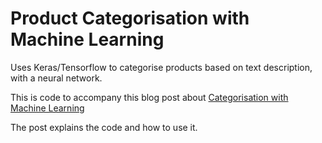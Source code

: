 # Product Categorisation with Machine Learning
Uses Keras/Tensorflow to categorise products based on text description, with a neural network.

This is code to accompany this blog post about [Categorisation with Machine Learning](https://bbit.co.nz/blog/2019/06/09/keras-tensorflow-neural-network-product-categorisation/)

The post explains the code and how to use it.
